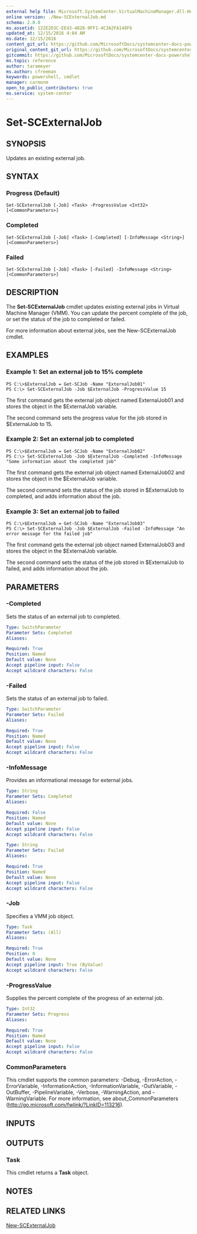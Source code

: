```yaml
---
external help file: Microsoft.SystemCenter.VirtualMachineManager.dll-Help.xml
online version: ./New-SCExternalJob.md
schema: 2.0.0
ms.assetid: 122E2D3C-EE43-4828-9FF1-4C3A2FA148F6
updated_at: 12/15/2016 4:04 AM
ms.date: 12/15/2016
content_git_url: https://github.com/MicrosoftDocs/systemcenter-docs-powershell/blob/master/systemcenter-cmdlets/SystemCenter2016/VirtualMachineManager/vlatest/Set-SCExternalJob.md
original_content_git_url: https://github.com/MicrosoftDocs/systemcenter-docs-powershell/blob/master/systemcenter-cmdlets/SystemCenter2016/VirtualMachineManager/vlatest/Set-SCExternalJob.md
gitcommit: https://github.com/MicrosoftDocs/systemcenter-docs-powershell/blob/7df4508c7b907a214e6a8eca76037b06065ef078/systemcenter-cmdlets/SystemCenter2016/VirtualMachineManager/vlatest/Set-SCExternalJob.md
ms.topic: reference
author: tarameyer
ms.author: cfreeman
keywords: powershell, cmdlet
manager: carmonm
open_to_public_contributors: true
ms.service: system-center
---
```


# Set-SCExternalJob

## SYNOPSIS
Updates an existing external job.

## SYNTAX

### Progress (Default)
```
Set-SCExternalJob [-Job] <Task> -ProgressValue <Int32> [<CommonParameters>]
```

### Completed
```
Set-SCExternalJob [-Job] <Task> [-Completed] [-InfoMessage <String>] [<CommonParameters>]
```

### Failed
```
Set-SCExternalJob [-Job] <Task> [-Failed] -InfoMessage <String> [<CommonParameters>]
```

## DESCRIPTION
The **Set-SCExternalJob** cmdlet updates existing external jobs in Virtual Machine Manager (VMM).
You can update the percent complete of the job, or set the status of the job to completed or failed.

For more information about external jobs, see the New-SCExternalJob cmdlet.

## EXAMPLES

### Example 1: Set an external job to 15% complete
```
PS C:\>$ExternalJob = Get-SCJob -Name "ExternalJob01"
PS C:\> Set-SCExternalJob -Job $ExternalJob -ProgressValue 15
```

The first command gets the external job object named ExternalJob01 and stores the object in the $ExternalJob variable.

The second command sets the progress value for the job stored in $ExternalJob to 15.

### Example 2: Set an external job to completed
```
PS C:\>$ExternalJob = Get-SCJob -Name "ExternalJob02"
PS C:\> Set-SCExternalJob -Job $ExternalJob -Completed -InfoMessage "Some information about the completed job"
```

The first command gets the external job object named ExternalJob02 and stores the object in the $ExternalJob variable.

The second command sets the status of the job stored in $ExternalJob to completed, and adds information about the job.

### Example 3: Set an external job to failed
```
PS C:\>$ExternalJob = Get-SCJob -Name "ExternalJob03"
PS C:\> Set-SCExternalJob -Job $ExternalJob -Failed -InfoMessage "An error message for the failed job"
```

The first command gets the external job object named ExternalJob03 and stores the object in the $ExternalJob variable.

The second command sets the status of the job stored in $ExternalJob to failed, and adds information about the job.

## PARAMETERS

### -Completed
Sets the status of an external job to completed.

```yaml
Type: SwitchParameter
Parameter Sets: Completed
Aliases: 

Required: True
Position: Named
Default value: None
Accept pipeline input: False
Accept wildcard characters: False
```

### -Failed
Sets the status of an external job to failed.

```yaml
Type: SwitchParameter
Parameter Sets: Failed
Aliases: 

Required: True
Position: Named
Default value: None
Accept pipeline input: False
Accept wildcard characters: False
```

### -InfoMessage
Provides an informational message for external jobs.

```yaml
Type: String
Parameter Sets: Completed
Aliases: 

Required: False
Position: Named
Default value: None
Accept pipeline input: False
Accept wildcard characters: False
```

```yaml
Type: String
Parameter Sets: Failed
Aliases: 

Required: True
Position: Named
Default value: None
Accept pipeline input: False
Accept wildcard characters: False
```

### -Job
Specifies a VMM job object.

```yaml
Type: Task
Parameter Sets: (All)
Aliases: 

Required: True
Position: 0
Default value: None
Accept pipeline input: True (ByValue)
Accept wildcard characters: False
```

### -ProgressValue
Supplies the percent complete of the progress of an external job.

```yaml
Type: Int32
Parameter Sets: Progress
Aliases: 

Required: True
Position: Named
Default value: None
Accept pipeline input: False
Accept wildcard characters: False
```

### CommonParameters
This cmdlet supports the common parameters: -Debug, -ErrorAction, -ErrorVariable, -InformationAction, -InformationVariable, -OutVariable, -OutBuffer, -PipelineVariable, -Verbose, -WarningAction, and -WarningVariable. For more information, see about_CommonParameters (http://go.microsoft.com/fwlink/?LinkID=113216).

## INPUTS

## OUTPUTS

### Task
This cmdlet returns a **Task** object.

## NOTES

## RELATED LINKS

[New-SCExternalJob](xref:SystemCenter2016/VirtualMachineManager/vlatest/New-SCExternalJob.md)

